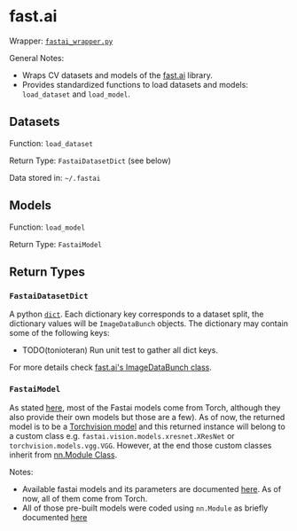 # fast.ai

Wrapper: [`fastai_wrapper.py`](../../../sotaai/cv/fastai_wrapper.py)

General Notes:

- Wraps CV datasets and models of the [fast.ai](https://www.fast.ai/) library.
- Provides standardized functions to load datasets and models: `load_dataset`
  and `load_model`.

## Datasets

Function: `load_dataset`

Return Type: `FastaiDatasetDict` (see below)

Data stored in: `~/.fastai`

## Models

Function: `load_model`

Return Type: `FastaiModel`

## Return Types

### `FastaiDatasetDict`

A python
[`dict`](https://docs.python.org/3/tutorial/datastructures.html#dictionaries).
Each dictionary key corresponds to a dataset split, the dictionary values will
be `ImageDataBunch` objects. The dictionary may contain some of the following
keys:

- TODO(tonioteran) Run unit test to gather all dict keys.

For more details check [fast.ai's ImageDataBunch
class](https://fastai1.fast.ai/vision.data.html#ImageDataBunch).

### `FastaiModel`

As stated [here](https://fastai1.fast.ai/vision.models.html),
most of the Fastai models come from Torch, although they also provide their own models but those are a few).
As of now, the returned model is to be a
[Torchvision model](https://pytorch.org/docs/stable/torchvision/models.html) and this returned instance
will belong to a custom class e.g. `fastai.vision.models.xresnet.XResNet` or `torchvision.models.vgg.VGG`.
However, at the end those custom classes inherit from
[nn.Module Class](https://pytorch.org/docs/stable/generated/torch.nn.Module.html?highlight=nn%20module#torch.nn.Module).

Notes:

- Available fastai models and its parameters are documented
  [here](https://pytorch.org/docs/stable/torchvision/models.html). As of now, all of them come from Torch.
- All of those pre-built models were coded using `nn.Module` as briefly documented
  [here](https://pytorch.org/tutorials/beginner/nn_tutorial.html#refactor-using-nn-module)
